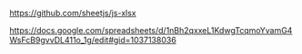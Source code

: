 https://github.com/sheetjs/js-xlsx

https://docs.google.com/spreadsheets/d/1nBh2qxxeL1KdwgTcqmoYvamG4WsFcB9gvvDL411o_1g/edit#gid=1037138036
